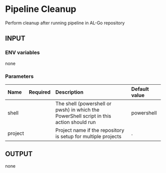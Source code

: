 # Pipeline Cleanup
Perform cleanup after running pipeline in AL-Go repository

## INPUT

### ENV variables
none

### Parameters
| Name | Required | Description | Default value |
| :-- | :-: | :-- | :-- |
| shell | | The shell (powershell or pwsh) in which the PowerShell script in this action should run | powershell |
| project | | Project name if the repository is setup for multiple projects | . |

## OUTPUT
none
